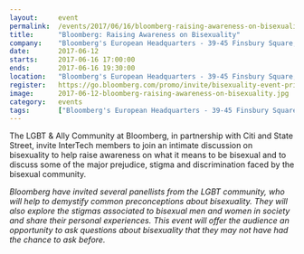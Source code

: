 ```yaml
---
layout: 	event
permalink:	/events/2017/06/16/bloomberg-raising-awareness-on-bisexuality
title:		"Bloomberg: Raising Awareness on Bisexuality"
company:	"Bloomberg's European Headquarters - 39-45 Finsbury Square, London"
date:		2017-06-12
starts:		2017-06-16 17:00:00
ends: 		2017-06-16 19:30:00
location:	"Bloomberg's European Headquarters - 39-45 Finsbury Square, London, EC2A 1PQ, GB"
register:	https://go.bloomberg.com/promo/invite/bisexuality-event-pride-month/
image: 		2017-06-12-bloomberg-raising-awareness-on-bisexuality.jpg
category:	events
tags:		["Bloomberg's European Headquarters - 39-45 Finsbury Square, London"]
---
```


The LGBT &amp; Ally Community at Bloomberg, in partnership with Citi and State Street, invite InterTech members to join an intimate discussion on bisexuality to help raise awareness on what it means to be bisexual and to discuss some of the major prejudice, stigma and discrimination faced by the bisexual community.

<i>Bloomberg have invited several panellists from the LGBT community, who will help to demystify common preconceptions about bisexuality. They will also explore the stigmas associated to bisexual men and women in society and share their personal experiences. This event will offer the audience an opportunity to ask questions about bisexuality that they may not have had the chance to ask before.</i>